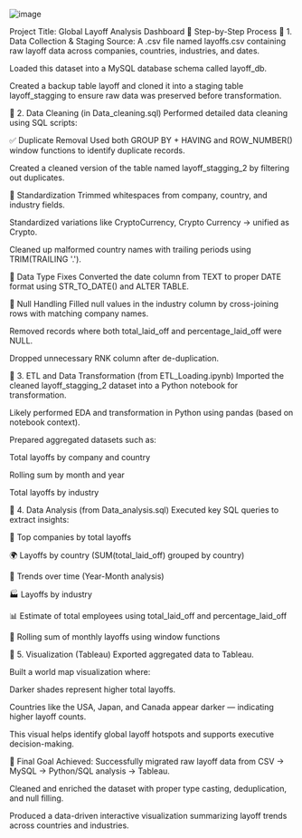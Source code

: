 ![image](https://github.com/user-attachments/assets/a2ff142e-93fe-484f-8f56-df1e74ae74f1)


Project Title: Global Layoff Analysis Dashboard
🧩 Step-by-Step Process
🔹 1. Data Collection & Staging
Source: A .csv file named layoffs.csv containing raw layoff data across companies, countries, industries, and dates.

Loaded this dataset into a MySQL database schema called layoff_db.

Created a backup table layoff and cloned it into a staging table layoff_stagging to ensure raw data was preserved before transformation.

🔹 2. Data Cleaning (in Data_cleaning.sql)
Performed detailed data cleaning using SQL scripts:

✅ Duplicate Removal
Used both GROUP BY + HAVING and ROW_NUMBER() window functions to identify duplicate records.

Created a cleaned version of the table named layoff_stagging_2 by filtering out duplicates.

🧽 Standardization
Trimmed whitespaces from company, country, and industry fields.

Standardized variations like CryptoCurrency, Crypto Currency → unified as Crypto.

Cleaned up malformed country names with trailing periods using TRIM(TRAILING '.').

📆 Data Type Fixes
Converted the date column from TEXT to proper DATE format using STR_TO_DATE() and ALTER TABLE.

🚫 Null Handling
Filled null values in the industry column by cross-joining rows with matching company names.

Removed records where both total_laid_off and percentage_laid_off were NULL.

Dropped unnecessary RNK column after de-duplication.

🔹 3. ETL and Data Transformation (from ETL_Loading.ipynb)
Imported the cleaned layoff_stagging_2 dataset into a Python notebook for transformation.

Likely performed EDA and transformation in Python using pandas (based on notebook context).

Prepared aggregated datasets such as:

Total layoffs by company and country

Rolling sum by month and year

Total layoffs by industry

🔹 4. Data Analysis (from Data_analysis.sql)
Executed key SQL queries to extract insights:

🏢 Top companies by total layoffs

🌍 Layoffs by country (SUM(total_laid_off) grouped by country)

📆 Trends over time (Year-Month analysis)

🏭 Layoffs by industry

📊 Estimate of total employees using total_laid_off and percentage_laid_off

🔁 Rolling sum of monthly layoffs using window functions

🔹 5. Visualization (Tableau)
Exported aggregated data to Tableau.

Built a world map visualization where:

Darker shades represent higher total layoffs.

Countries like the USA, Japan, and Canada appear darker — indicating higher layoff counts.

This visual helps identify global layoff hotspots and supports executive decision-making.

🎯 Final Goal Achieved:
Successfully migrated raw layoff data from CSV → MySQL → Python/SQL analysis → Tableau.

Cleaned and enriched the dataset with proper type casting, deduplication, and null filling.

Produced a data-driven interactive visualization summarizing layoff trends across countries and industries.
